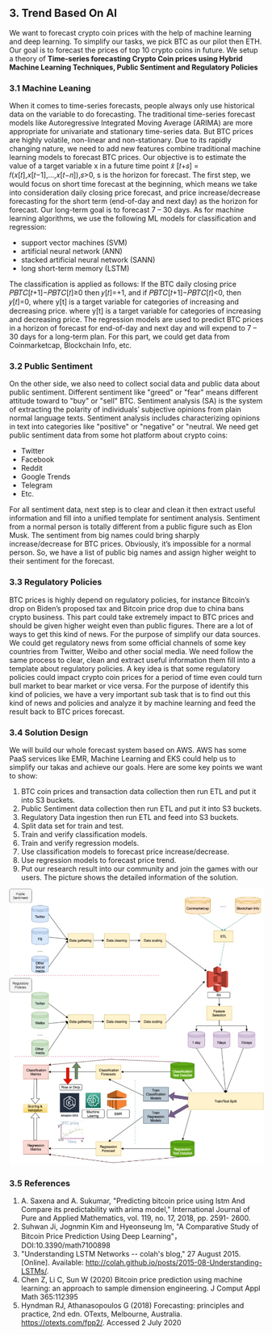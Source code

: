## 3. Trend Based On AI
We want to forecast crypto coin prices with the help of machine learning and deep learning. To simplify our tasks, we pick BTC as our pilot then ETH. Our goal is to forecast the prices of top 10 crypto coins in future. We setup a theory of **Time-series forecasting Crypto Coin prices using Hybrid Machine Learning Techniques, Public Sentiment and Regulatory Policies**

### 3.1 Machine Leaning
When it comes to time-series forecasts, people always only use historical data on the variable to do forecasting.  The traditional time-series forecast models like Autoregressive Integrated Moving Average (ARIMA) are more appropriate for univariate and stationary time-series data. But BTC prices are highly volatile, non-linear and non-stationary. Due to its rapidly changing nature, we need to add new features combine traditional machine learning models to forecast BTC prices.
Our objective is to estimate the value of a target variable x in a future time point 𝑥̂ [𝑡+𝑠] = 𝑓(𝑥[𝑡],𝑥[𝑡−1],...,𝑥[𝑡−𝑛]),𝑠>0, s is the horizon for forecast. The first step, we would focus on short time forecast at the beginning, which means we take into consideration daily closing price forecast, and price increase/decrease forecasting for the short term (end-of-day and next day) as the horizon for forecast. Our long-term goal is to forecast 7 – 30 days.
As for machine learning algorithms, we use the following ML models for classification and regression:

- support vector machines (SVM)
- artificial neural network (ANN)
- stacked artificial neural network (SANN)
- long short-term memory (LSTM)

The classification is applied as follows: If the BTC daily closing price 𝑃𝐵𝑇𝐶[𝑡+1]−𝑃𝐵𝑇𝐶[𝑡]≥0 then 𝑦[𝑡]=+1, and if 𝑃𝐵𝑇𝐶[𝑡+1]−𝑃𝐵𝑇𝐶[𝑡]<0, then 𝑦[𝑡]=0, where y[t] is a target variable for categories of increasing and decreasing price. where y[t] is a target variable for categories of increasing and decreasing price. The regression models are used to predict BTC prices in a horizon of forecast for end-of-day and next day and will expend to 7 – 30 days for a long-term plan.
For this part, we could get data from Coinmarketcap, Blockchain Info, etc.


### 3.2 Public Sentiment
On the other side, we also need to collect social data and public data about public sentiment. Different sentiment like "greed" or "fear" means different attitude toward to "buy" or "sell" BTC. Sentiment analysis (SA) is the system of extracting the polarity of individuals’ subjective opinions from plain normal language texts. Sentiment analysis includes characterizing opinions in text into categories like "positive" or "negative" or "neutral.
We need get public sentiment data from some hot platform about crypto coins:
- Twitter
- Facebook
- Reddit
- Google Trends
- Telegram
- Etc.

For all sentiment data, next step is to clear and clean it then extract useful information and fill into a unified template for sentiment analysis. Sentiment from a normal person is totally different from a public figure such as Elon Musk. The sentiment from big names could bring sharply increase/decrease for BTC prices. Obviously, it’s impossible for a normal person. So, we have a list of public big names and assign higher weight to their sentiment for the forecast.

### 3.3 Regulatory Policies 
BTC prices is highly depend on regulatory policies, for instance Bitcoin’s drop on Biden’s proposed tax and Bitcoin price drop due to china bans crypto business. This part could take extremely impact to BTC prices and should be given higher weight even than public figures. There are a lot of ways to get this kind of news. For the purpose of simplify our data sources. We could get regulatory news from some official channels of some key countries from Twitter, Weibo and other social media. We need follow the same process to clear, clean and extract useful information them fill into a template about regulatory policies. A key idea is that some regulatory policies could impact crypto coin prices for a period of time even could turn bull market to bear market or vice versa. For the purpose of identify this kind of policies, we have a very important sub task that is to find out this kind of news and policies and analyze it by machine learning and feed the result back to BTC prices forecast.

### 3.4 Solution Design
We will build our whole forecast system based on AWS. AWS has some PaaS services like EMR, Machine Learning and EKS could help us to simplify our takas and achieve our goals. Here are some key points we want to show:
1. BTC coin prices and transaction data collection then run ETL and put it into S3 buckets.
2. Public Sentiment data collection then run ETL and put it into S3 buckets.
3. Regulatory Data ingestion then run ETL and feed into S3 buckets.
4. Split data set for train and test.
5. Train and verify classification models.
6. Train and verify regression models.
7. Use classification models to forecast price increase/decrease.
8. Use regression models to forecast price trend.
9. Put our research result into our community and join the games with our users.
The picture shows the detailed information of the solution.

![avatar](./pic/AI-design.jpg)

### 3.5 References
1. A. Saxena and A. Sukumar, "Predicting bitcoin price using lstm And Compare its predictability with arima model," International Journal of Pure and Applied Mathematics, vol. 119, no. 17, 2018, pp. 2591- 2600.
2. Suhwan Ji, Jognmin Kim and Hyeonseung Im, "A Comparative Study of Bitcoin Price Prediction Using Deep Learning"， DOI:10.3390/math7100898
3. "Understanding LSTM Networks -- colah's blog," 27 August 2015. [Online]. Available: http://colah.github.io/posts/2015-08-Understanding-LSTMs/.
4. Chen Z, Li C, Sun W (2020) Bitcoin price prediction using machine learning: an approach to sample dimension engineering. J Comput Appl Math 365:112395
5. Hyndman RJ, Athanasopoulos G (2018) Forecasting: principles and practice, 2nd edn. OTexts, Melbourne, Australia. https://otexts.com/fpp2/. Accessed 2 July 2020